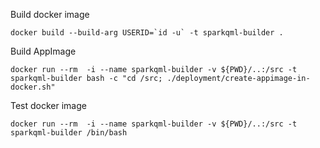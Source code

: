 

Build docker image
```
docker build --build-arg USERID=`id -u` -t sparkqml-builder .
```

Build AppImage
```
docker run --rm  -i --name sparkqml-builder -v ${PWD}/..:/src -t sparkqml-builder bash -c "cd /src; ./deployment/create-appimage-in-docker.sh"
```

Test docker image
```
docker run --rm  -i --name sparkqml-builder -v ${PWD}/..:/src -t sparkqml-builder /bin/bash
```


